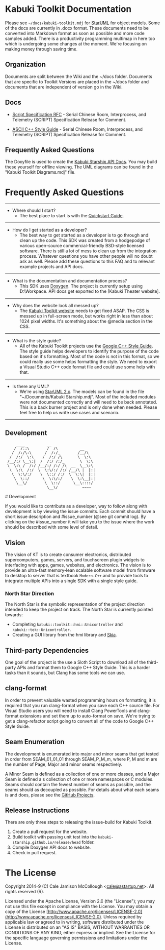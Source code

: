 # Kabuki Toolkit Documentation

Please see `~/docs/kabuki-toolkit.mdj` for [StarUML](http://staruml.io) for object models. Some of the docs are currently in .docx format. These documents need to be converted into Markdown format as soon as possible and more code samples added. There is a productivity programming multimap in here too which is undergoing some changes at the moment. We're focusing on making money through saving time.

## Organization

Documents are split between the Wiki and the ~/docs folder.  Documents that are specific to Toolkit Versions are placed in the ~/docs folder and documents that are independent of version go in the Wiki.

## Docs

* [Script Specification RFC](https://github.com/kabuki-starship/script) - Serial Chinese Room, Interprocess, and Telemetry (SCRIPT) Specification Release for Comment.

* [ASCII C++ Style Guide](https://github.com/kabuki-starship/script/docs/ascii_cpp_style_guide) - Serial Chinese Room, Interprocess, and Telemetry (SCRIPT) Specification Release for Comment.

## Frequently Asked Questions

The Doxyfile is used to create the [Kabuki Starship API Docs](https://kabuki.github.io/api/). You may build these yourself for offline viewing. The UML diagrams can be found in the "Kabuki Toolkit Diagrams.mdj" file.

# Frequently Asked Questions

---
* Where should I start?
  * The best place to start is with the [Quickstart Guide](https://github.com/CaleMcCollough/kabuki-script/wiki/02-quickstart-guide).
---
* How do I get started as a developer?
   * The best way to get started as a developer is to go through and clean up the code. This SDK was created from a hodgepodge of various open-source commercial-friendly BSD-style licensed software. There is still a lot of mess to clean up from the integration process. Whatever questions you have other people will no doubt ask as well. Please add these questions to this FAQ and to relevant example projects and API docs.
---
* What is the documentation and documentation process?
  * This SDK uses [Doxygen](http://www.stack.nl/~dimitri/doxygen/). The project is currently setup using D:\Workpace. API docs get exported to the [Kabuki Theater website].
---
* Why does the website look all messed up?
  * The [Kabuki Toolkit website](https://kabuki.github.io/) needs to get fixed ASAP. The CSS is messed up in full-screen mode, but works right in less than about 1024 pixel widths. It's something about the @media section in the CSS.
---
* What is the style guide?
  * All of the Kabuki Toolkit projects use the [Google C++ Style Guide](https://google.github.io/styleguide/cppguide.html). The style guide helps developers to identify the purpose of the code based on it's formatting. Most of the code is not in this format, so we could really use some helps formatting the style. We need to export a Visual Studio C++ code format file and could use some help with that.
---
* Is there any UML?
  * We're using [StarUML 2.x](http://staruml.io/). The models can be found in the file "~/Documents/Kabuki Starship.mdj". Most of the included modules were not documented correctly and will need to be back annotated. This is a back burner project and is only done when needed. Please feel free to help us write use cases and scenario.
---

## Development

```
     ____          __                  
    /  /::\        /  /\          __    
   /  /:/\:\      /  /:/_        /__/\   
  /  /:/  \:\    /  /:/ /\       \  \:\  
 /__/:/ \__\:|  /  /:/ /:/_       \  \:\
 \  \:\ /  /:/ /__/:/ /:/ /\  __  \__\:\
  \  \:\  /:/  \  \:\/:/ /:/ /__/\ |  |:|
   \  \:\/:/    \  \::/ /:/  \  \:\|  |:|
    \  \::/      \  \:\/:/    \  \:\__|:|
     \__\/        \  \::/      \__\::::/
                   \__\/           ~~~~  
```

﻿﻿﻿﻿﻿﻿﻿﻿﻿﻿﻿﻿﻿﻿﻿﻿﻿﻿﻿﻿﻿﻿﻿﻿﻿﻿﻿# Development

If you would like to contribute as a developer, way to follow along with development is by viewing the issue commits. Each commit should have a short issue description and #issue_number (@see git commit log). By clicking on the #issue_number it will take you to the issue where the work should be described with some level of detail.

## Vision

The vision of KT is to create consumer electronics, distributed supercomputers, games, servers, and touchscreen plugin widgets to interfacing with apps, games,  websites, and electronics. The vision is to  provide an ultra-fast memory-lean scalable software model from firmware to desktop to server that is textbook `Modern-C++` and to provide tools to integrate multiple APIs into a single SDK with a single style guide.

### North Star Direction

The North Star is the symbolic representation of the project direction intended
to keep the project on track. The North Star is currently pointed towards:

* Completing `kabuki::toolkit::hmi::Unicontroller` and `kabuki::tek::Unicontroller`.
* Creating a GUI library from the hmi library and [Skia](https://skia.org/).

## Third-party Dependencies

One goal of the project is the use a Sloth Script to download all of the third-party APIs and format them to Google C++ Style Guide. This is a harder tasks than it sounds, but Clang has some tools we can use.

## clang-format

In order to prevent valuable wasted programming hours on formatting, it is required that you run clang-format when you save each C++ source file. For  Visual Studio users you will need to install Clang PowerTools and clang-format extensions and set them up to auto-format on save. We're trying to  get a clang-refactor script going to convert all of the code to Google C++  Style Guide.

## Seam Enumeration

The development is enumerated into major and minor seams that get tested in  order from SEAM_01_01_01 through SEAM_P_M_m, where P, M and m are the number of  Page, Major and minor  seams respectively.

A Minor Seam is defined as a collection of one or more classes, and a Major Seam is defined a s collection of one or more namespaces or C modules. Seams  should contain the fewest number of seams as possible, and the seams should as  decoupled as possible. For details about what each seams is and does, please  see the [GitHub Projects](https://github.com/kabuki-starship/kabuki-toolkit.git/projects).

## Release Instructions

There are only three steps to releasing the issue-build for Kabuki Toolkit.

1. Create a pull request for the website.
2. Build toolkit with passing unit test into the `kabuki-starship.github.io/release/head` folder.
3. Compile Doxygen API docs to website.
4. Check in pull request.

# The License

Copyright 2014-9 (C) Cale Jamison McCollough <<cale@astartup.net>>. All rights reserved (R).

Licensed under the Apache License, Version 2.0 (the "License"); you may not use this file except in compliance with the License. You may obtain a copy of the License [http://www.apache.org/licenses/LICENSE-2.0](http://www.apache.org/licenses/LICENSE-2.0). Unless required by applicable law or agreed to in writing, software distributed under the License is distributed on an "AS IS" BASIS, WITHOUT WARRANTIES OR CONDITIONS OF ANY KIND, either express or implied. See the License for the specific language governing permissions and limitations under the License.
